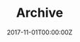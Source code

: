 ---
date: 2017-11-01T00:00:00Z
description: "你看到的，是我所有的文章"
image: /img/bg-archive.jpg
title: Archive
paginate: 30
---